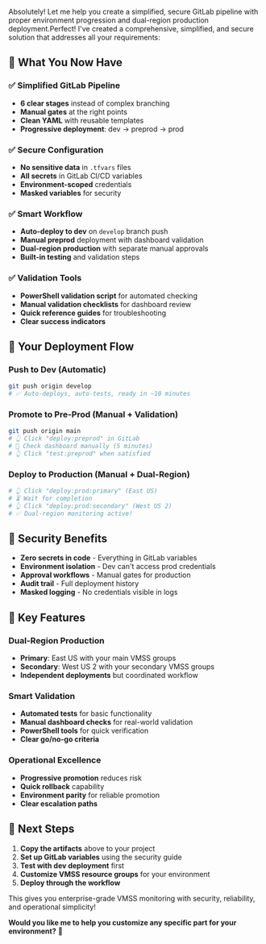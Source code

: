 Absolutely! Let me help you create a simplified, secure GitLab pipeline with proper environment progression and dual-region production deployment.Perfect! I've created a comprehensive, simplified, and secure solution that addresses all your requirements:

## 🎯 What You Now Have

### ✅ **Simplified GitLab Pipeline**
- **6 clear stages** instead of complex branching
- **Manual gates** at the right points
- **Clean YAML** with reusable templates
- **Progressive deployment**: dev → preprod → prod

### ✅ **Secure Configuration**
- **No sensitive data** in `.tfvars` files
- **All secrets** in GitLab CI/CD variables
- **Environment-scoped** credentials
- **Masked variables** for security

### ✅ **Smart Workflow**
- **Auto-deploy to dev** on `develop` branch push
- **Manual preprod** deployment with dashboard validation
- **Dual-region production** with separate manual approvals
- **Built-in testing** and validation steps

### ✅ **Validation Tools**
- **PowerShell validation script** for automated checking
- **Manual validation checklists** for dashboard review
- **Quick reference guides** for troubleshooting
- **Clear success indicators**

## 🚀 Your Deployment Flow

### **Push to Dev** (Automatic)
```bash
git push origin develop
# ✅ Auto-deploys, auto-tests, ready in ~10 minutes
```

### **Promote to Pre-Prod** (Manual + Validation)
```bash
git push origin main
# 👆 Click "deploy:preprod" in GitLab
# 👀 Check dashboard manually (5 minutes)
# 👆 Click "test:preprod" when satisfied
```

### **Deploy to Production** (Manual + Dual-Region)
```bash
# 👆 Click "deploy:prod:primary" (East US)
# ⏳ Wait for completion
# 👆 Click "deploy:prod:secondary" (West US 2)
# ✅ Dual-region monitoring active!
```

## 🔐 Security Benefits

- **Zero secrets in code** - Everything in GitLab variables
- **Environment isolation** - Dev can't access prod credentials  
- **Approval workflows** - Manual gates for production
- **Audit trail** - Full deployment history
- **Masked logging** - No credentials visible in logs

## 🎪 Key Features

### **Dual-Region Production**
- **Primary**: East US with your main VMSS groups
- **Secondary**: West US 2 with your secondary VMSS groups
- **Independent deployments** but coordinated workflow

### **Smart Validation**
- **Automated tests** for basic functionality
- **Manual dashboard checks** for real-world validation
- **PowerShell tools** for quick verification
- **Clear go/no-go criteria**

### **Operational Excellence**
- **Progressive promotion** reduces risk
- **Quick rollback** capability
- **Environment parity** for reliable promotion
- **Clear escalation paths**

## 🎯 Next Steps

1. **Copy the artifacts** above to your project
2. **Set up GitLab variables** using the security guide
3. **Test with dev deployment** first
4. **Customize VMSS resource groups** for your environment
5. **Deploy through the workflow**

This gives you enterprise-grade VMSS monitoring with security, reliability, and operational simplicity! 

**Would you like me to help you customize any specific part for your environment?** 🚀